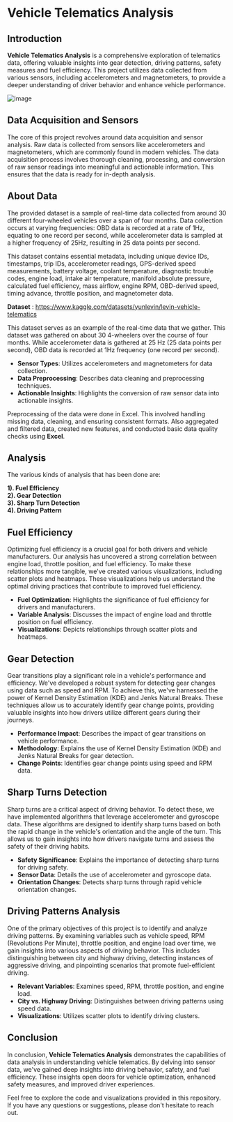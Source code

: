# Vehicle Telematics Analysis

## Introduction

**Vehicle Telematics Analysis** is a comprehensive exploration of telematics data, offering valuable insights into gear detection, driving patterns, safety measures and fuel efficiency. This project utilizes data collected from various sensors, including accelerometers and magnetometers, to provide a deeper understanding of driver behavior and enhance vehicle performance.

![image](https://github.com/mukul-bhele/vehicletelematics/assets/145564456/d090e253-a1dd-48f4-8717-36273a036262)

## Data Acquisition and Sensors

The core of this project revolves around data acquisition and sensor analysis. Raw data is collected from sensors like accelerometers and magnetometers, which are commonly found in modern vehicles. The data acquisition process involves thorough cleaning, processing, and conversion of raw sensor readings into meaningful and actionable information. This ensures that the data is ready for in-depth analysis.

## About Data
The provided dataset is a sample of real-time data collected from around 30 different four-wheeled vehicles over a span of four months. Data collection occurs at varying frequencies: OBD data is recorded at a rate of 1Hz, equating to one record per second, while accelerometer data is sampled at a higher frequency of 25Hz, resulting in 25 data points per second.

This dataset contains essential metadata, including unique device IDs, timestamps, trip IDs, accelerometer readings, GPS-derived speed measurements, battery voltage, coolant temperature, diagnostic trouble codes, engine load, intake air temperature, manifold absolute pressure, calculated fuel efficiency, mass airflow, engine RPM, OBD-derived speed, timing advance, throttle position, and magnetometer data.

**Dataset** : https://www.kaggle.com/datasets/yunlevin/levin-vehicle-telematics

This dataset serves as an example of the real-time data that we gather. This dataset was gathered on about 30 4-wheelers over the course of four months. While accelerometer data is gathered at 25 Hz (25 data points per second), OBD data is recorded at 1Hz frequency (one record per second).

- **Sensor Types**: Utilizes accelerometers and magnetometers for data collection.
- **Data Preprocessing**: Describes data cleaning and preprocessing techniques.
- **Actionable Insights**: Highlights the conversion of raw sensor data into actionable insights.
  
Preprocessing of the data were done in Excel. This involved handling missing data, cleaning, and ensuring consistent formats. Also aggregated and filtered data, created new features, and conducted basic data quality checks using **Excel**.

## Analysis
The various kinds of analysis that has been done are:

**1). Fuel Efficiency   
2). Gear Detection   
3). Sharp Turn Detection   
4). Driving Pattern**   

## Fuel Efficiency

Optimizing fuel efficiency is a crucial goal for both drivers and vehicle manufacturers. Our analysis has uncovered a strong correlation between engine load, throttle position, and fuel efficiency. To make these relationships more tangible, we've created various visualizations, including scatter plots and heatmaps. These visualizations help us understand the optimal driving practices that contribute to improved fuel efficiency.

- **Fuel Optimization**: Highlights the significance of fuel efficiency for drivers and manufacturers.
- **Variable Analysis**: Discusses the impact of engine load and throttle position on fuel efficiency.
- **Visualizations**: Depicts relationships through scatter plots and heatmaps.

## Gear Detection

Gear transitions play a significant role in a vehicle's performance and efficiency. We've developed a robust system for detecting gear changes using data such as speed and RPM. To achieve this, we've harnessed the power of Kernel Density Estimation (KDE) and Jenks Natural Breaks. These techniques allow us to accurately identify gear change points, providing valuable insights into how drivers utilize different gears during their journeys.

- **Performance Impact**: Describes the impact of gear transitions on vehicle performance.
- **Methodology**: Explains the use of Kernel Density Estimation (KDE) and Jenks Natural Breaks for gear detection.
- **Change Points**: Identifies gear change points using speed and RPM data.

## Sharp Turns Detection

Sharp turns are a critical aspect of driving behavior. To detect these, we have implemented algorithms that leverage accelerometer and gyroscope data. These algorithms are designed to identify sharp turns based on both the rapid change in the vehicle's orientation and the angle of the turn. This allows us to gain insights into how drivers navigate turns and assess the safety of their driving habits.

- **Safety Significance**: Explains the importance of detecting sharp turns for driving safety.
- **Sensor Data**: Details the use of accelerometer and gyroscope data.
- **Orientation Changes**: Detects sharp turns through rapid vehicle orientation changes.
  
## Driving Patterns Analysis

One of the primary objectives of this project is to identify and analyze driving patterns. By examining variables such as vehicle speed, RPM (Revolutions Per Minute), throttle position, and engine load over time, we gain insights into various aspects of driving behavior. This includes distinguishing between city and highway driving, detecting instances of aggressive driving, and pinpointing scenarios that promote fuel-efficient driving.

- **Relevant Variables**: Examines speed, RPM, throttle position, and engine load.
- **City vs. Highway Driving**: Distinguishes between driving patterns using speed data.
- **Visualizations**: Utilizes scatter plots to identify driving clusters.
  
## Conclusion

In conclusion, **Vehicle Telematics Analysis** demonstrates the capabilities of data analysis in understanding vehicle telematics. By delving into sensor data, we've gained deep insights into driving behavior, safety, and fuel efficiency. These insights open doors for vehicle optimization, enhanced safety measures, and improved driver experiences.


Feel free to explore the code and visualizations provided in this repository. If you have any questions or suggestions, please don't hesitate to reach out.





